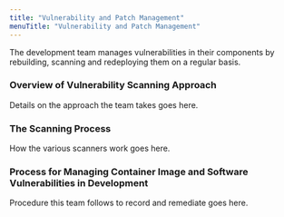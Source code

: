 ```yaml
---
title: "Vulnerability and Patch Management"
menuTitle: "Vulnerability and Patch Management"
---
```


The development team manages vulnerabilities in their components by rebuilding, scanning and redeploying them on a regular basis.

### Overview of Vulnerability Scanning Approach

Details on the approach the team takes goes here.

### The Scanning Process

How the various scanners work goes here.

### Process for Managing Container Image and Software Vulnerabilities in Development

Procedure this team follows to record and remediate goes here.
